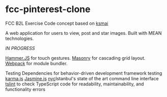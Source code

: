 # fcc-pinterest-clone
FCC B2L Exercise
Code concept based on [ksmai](https://github.com/ksmai/pinterest-clone/)

A web application for users to view, post and star images. 
Built with MEAN technologies.

*IN PROGRESS*

[Hammer.JS](http://hammerjs.github.io/) for touch gestures.
[Masonry](https://masonry.desandro.com/) for cascading grid layout.
[Webpack](https://webpack.github.io/) for module bundler.

Testing Dependencies for behavior-driven development framework testing 
[karma.js](https://karma-runner.github.io/1.0/index.html)
[Jasmine.js](https://jasmine.github.io/) 
[nyc](https://www.npmjs.com/package/nyc)Istanbul's state of the art command line interface
[tslint](https://www.npmjs.com/package/tslint) to check TypeScript code for readability, maintainability, and functionality errors
